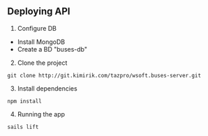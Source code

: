 ## Deploying API

1. Configure DB

  - Install MongoDB
  - Create a BD "buses-db"

2. Clone the project

```
git clone http://git.kimirik.com/tazpro/wsoft.buses-server.git
```

3. Install dependencies

```
npm install
```

4. Running the app

```
sails lift
```
